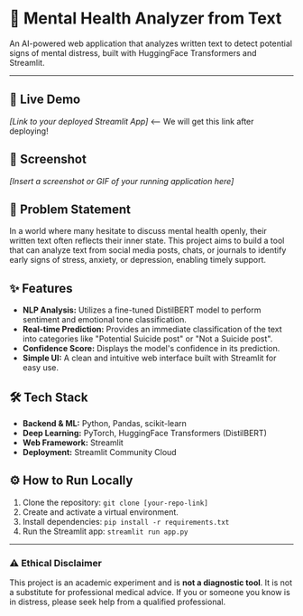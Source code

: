 # 🧠 Mental Health Analyzer from Text

An AI-powered web application that analyzes written text to detect potential signs of mental distress, built with HuggingFace Transformers and Streamlit.

---

## 🚀 Live Demo

*[Link to your deployed Streamlit App]* <-- We will get this link after deploying!

## 📸 Screenshot

*[Insert a screenshot or GIF of your running application here]*

## 🎯 Problem Statement

In a world where many hesitate to discuss mental health openly, their written text often reflects their inner state. This project aims to build a tool that can analyze text from social media posts, chats, or journals to identify early signs of stress, anxiety, or depression, enabling timely support.

## ✨ Features

-   **NLP Analysis:** Utilizes a fine-tuned DistilBERT model to perform sentiment and emotional tone classification.
-   **Real-time Prediction:** Provides an immediate classification of the text into categories like "Potential Suicide post" or "Not a Suicide post".
-   **Confidence Score:** Displays the model's confidence in its prediction.
-   **Simple UI:** A clean and intuitive web interface built with Streamlit for easy use.

## 🛠️ Tech Stack

-   **Backend & ML:** Python, Pandas, scikit-learn
-   **Deep Learning:** PyTorch, HuggingFace Transformers (DistilBERT)
-   **Web Framework:** Streamlit
-   **Deployment:** Streamlit Community Cloud

## ⚙️ How to Run Locally

1.  Clone the repository:
    `git clone [your-repo-link]`
2.  Create and activate a virtual environment.
3.  Install dependencies:
    `pip install -r requirements.txt`
4.  Run the Streamlit app:
    `streamlit run app.py`

---

### ⚠️ Ethical Disclaimer

This project is an academic experiment and is **not a diagnostic tool**. It is not a substitute for professional medical advice. If you or someone you know is in distress, please seek help from a qualified professional.